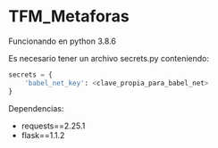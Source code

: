 # TFM_Metaforas
 
Funcionando en python 3.8.6

Es necesario tener un archivo secrets.py conteniendo:

```python
secrets = {
    'babel_net_key': <clave_propia_para_babel_net>
}
```

Dependencias:
- requests==2.25.1
- flask==1.1.2
